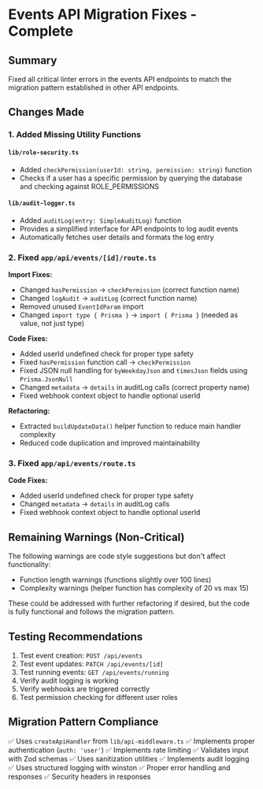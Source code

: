 # Events API Migration Fixes - Complete

## Summary

Fixed all critical linter errors in the events API endpoints to match the migration pattern established in other API endpoints.

## Changes Made

### 1. Added Missing Utility Functions

#### `lib/role-security.ts`

- Added `checkPermission(userId: string, permission: string)` function
- Checks if a user has a specific permission by querying the database and checking against ROLE_PERMISSIONS

#### `lib/audit-logger.ts`

- Added `auditLog(entry: SimpleAuditLog)` function
- Provides a simplified interface for API endpoints to log audit events
- Automatically fetches user details and formats the log entry

### 2. Fixed `app/api/events/[id]/route.ts`

**Import Fixes:**

- Changed `hasPermission` → `checkPermission` (correct function name)
- Changed `logAudit` → `auditLog` (correct function name)
- Removed unused `EventIdParam` import
- Changed `import type { Prisma }` → `import { Prisma }` (needed as value, not just type)

**Code Fixes:**

- Added userId undefined check for proper type safety
- Fixed `hasPermission` function call → `checkPermission`
- Fixed JSON null handling for `byWeekdayJson` and `timesJson` fields using `Prisma.JsonNull`
- Changed `metadata` → `details` in auditLog calls (correct property name)
- Fixed webhook context object to handle optional userId

**Refactoring:**

- Extracted `buildUpdateData()` helper function to reduce main handler complexity
- Reduced code duplication and improved maintainability

### 3. Fixed `app/api/events/route.ts`

**Code Fixes:**

- Added userId undefined check for proper type safety
- Changed `metadata` → `details` in auditLog calls
- Fixed webhook context object to handle optional userId

## Remaining Warnings (Non-Critical)

The following warnings are code style suggestions but don't affect functionality:

- Function length warnings (functions slightly over 100 lines)
- Complexity warnings (helper function has complexity of 20 vs max 15)

These could be addressed with further refactoring if desired, but the code is fully functional and follows the migration pattern.

## Testing Recommendations

1. Test event creation: `POST /api/events`
2. Test event updates: `PATCH /api/events/[id]`
3. Test running events: `GET /api/events/running`
4. Verify audit logging is working
5. Verify webhooks are triggered correctly
6. Test permission checking for different user roles

## Migration Pattern Compliance

✅ Uses `createApiHandler` from `lib/api-middleware.ts`
✅ Implements proper authentication (`auth: 'user'`)
✅ Implements rate limiting
✅ Validates input with Zod schemas
✅ Uses sanitization utilities
✅ Implements audit logging
✅ Uses structured logging with winston
✅ Proper error handling and responses
✅ Security headers in responses
